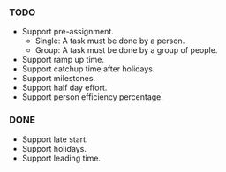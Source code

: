 ### TODO

- Support pre-assignment.
  - Single: A task must be done by a person.
  - Group: A task must be done by a group of people.
- Support ramp up time.
- Support catchup time after holidays.
- Support milestones.
- Support half day effort.
- Support person efficiency percentage.

### DONE

- Support late start.
- Support holidays.
- Support leading time.
